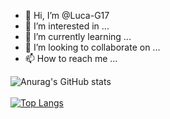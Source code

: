- 👋 Hi, I’m @Luca-G17
- 👀 I’m interested in ...
- 🌱 I’m currently learning ...
- 💞️ I’m looking to collaborate on ...
- 📫 How to reach me ...

![Anurag's GitHub stats](https://github-readme-stats.vercel.app/api?username=Luca-G17-mb&show_icons=true)\
\
[![Top Langs](https://github-readme-stats.vercel.app/api/top-langs/?username=Luca-G17-mb&layout=compact&exclude_repo=Luca-G17-mb,Luca-G17-mb.github.io,seihou-catalogue,cloud-docs,audio-visualiser)](https://github.com/anuraghazra/github-readme-stats)

